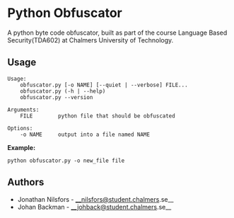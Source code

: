 # Python Obfuscator
A python byte code obfuscator, built as part of the course Language Based
Security(TDA602) at Chalmers University of Technology.

## Usage
```
Usage:
    obfuscator.py [-o NAME] [--quiet | --verbose] FILE...
    obfuscator.py (-h | --help)
    obfuscator.py --version

Arguments:
    FILE        python file that should be obfuscated

Options:
    -o NAME     output into a file named NAME
```

**Example:**
```
python obfuscator.py -o new_file file
```

## Authors
* Jonathan Nilsfors - __nilsfors@student.chalmers.se__
* Johan Backman - __johback@student.chalmers.se__
